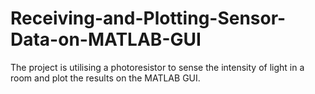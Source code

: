 # Receiving-and-Plotting-Sensor-Data-on-MATLAB-GUI
The project is utilising a photoresistor to sense the intensity of light in a room and plot the results on the MATLAB GUI.
